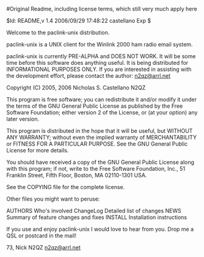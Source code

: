 #Original Readme, including license terms, which still very much apply here

$Id: README,v 1.4 2006/09/29 17:48:22 castellano Exp $

Welcome to the paclink-unix distribution.

paclink-unix is a UNIX client for the Winlink 2000 ham radio email
system.

paclink-unix is currently PRE-ALPHA and DOES NOT WORK.  It will be
some time before this software does anything useful.  It is being
distributed for INFORMATIONAL PURPOSES ONLY.  If you are interested in
assisting with the development effort, please contact the author:
n2qz@arrl.net

Copyright (C) 2005, 2006 Nicholas S. Castellano N2QZ

This program is free software; you can redistribute it and/or modify
it under the terms of the GNU General Public License as published by
the Free Software Foundation; either version 2 of the License, or
(at your option) any later version.

This program is distributed in the hope that it will be useful,
but WITHOUT ANY WARRANTY; without even the implied warranty of
MERCHANTABILITY or FITNESS FOR A PARTICULAR PURPOSE.  See the
GNU General Public License for more details.

You should have received a copy of the GNU General Public License along
with this program; if not, write to the Free Software Foundation, Inc.,
51 Franklin Street, Fifth Floor, Boston, MA 02110-1301 USA.

See the COPYING file for the complete license.

Other files you might want to peruse:

AUTHORS		Who's involved
ChangeLog	Detailed list of changes
NEWS		Summary of feature changes and fixes
INSTALL		Installation instructions

If you use and enjoy paclink-unix I would love to hear from you.
Drop me a QSL or postcard in the mail!

73,
Nick N2QZ
n2qz@arrl.net
